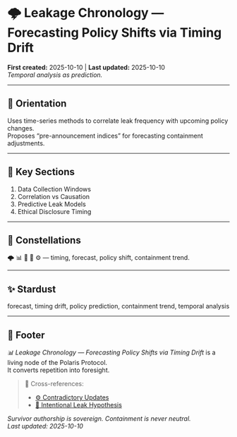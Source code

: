 # 🌩️ Leakage Chronology — Forecasting Policy Shifts via Timing Drift  
**First created:** 2025-10-10 | **Last updated:** 2025-10-10  
*Temporal analysis as prediction.*

---

## 🧭 Orientation  
Uses time-series methods to correlate leak frequency with upcoming policy changes.  
Proposes “pre-announcement indices” for forecasting containment adjustments.  

---

## 📑 Key Sections  
1. Data Collection Windows  
2. Correlation vs Causation  
3. Predictive Leak Models  
4. Ethical Disclosure Timing  

---

## 🌌 Constellations  
🌩️ 📊 🧼 🧿 ⚙️ — timing, forecast, policy shift, containment trend.  

---

## ✨ Stardust  
forecast, timing drift, policy prediction, containment trend, temporal analysis  

---

## 🏮 Footer  
*📊 Leakage Chronology — Forecasting Policy Shifts via Timing Drift* is a living node of the Polaris Protocol.  
It converts repetition into foresight.  

> 📡 Cross-references:  
> - [⚙️ Contradictory Updates](./⚙️_contradictory_updates_when_policy_versions_argue.md)  
> - [🧠 Intentional Leak Hypothesis](./🧠_intentional_leak_hypothesis_trial_balloons_vs_genuine_error.md)  

*Survivor authorship is sovereign. Containment is never neutral.*  
_Last updated: 2025-10-10_
